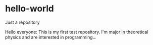 # hello-world
Just a repository

Hello everyone:
  This is my first test repository. I'm major in theoretical physics and are interested in programming...
